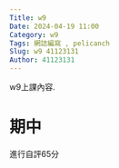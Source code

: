 ```yaml
---
Title: w9
Date: 2024-04-19 11:00
Category: w9
Tags: 網誌編寫 , pelicanch
Slug: w9 41123131
Author: 41123131
---
```


w9上課內容.
<!-- PELICAN_END_SUMMARY -->

# 期中
進行自評65分





